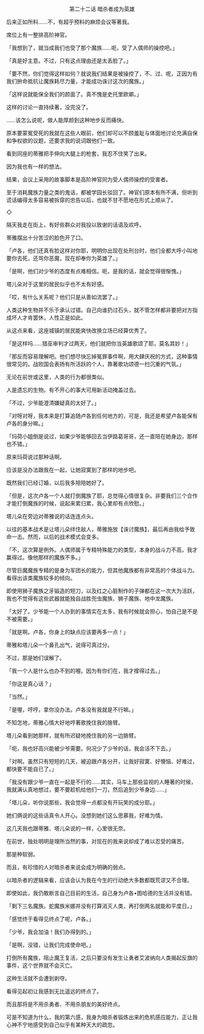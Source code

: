 <p align="center">第二十二话 暗杀者成为英雄</p>

后来正如所料……不，有超乎预料的麻烦会议等著我。

席位上有一整排高阶神官。

「我想到了，就当成我们也受了那个魔族……呃，受了人偶师的操控吧。」

「真是好主意。不过，只有这点理由还是太丢脸了。」

「要不然，你们觉得这样如何？就说我们结果是被操控了，不、过、呢，正因为有我们拚命抵抗让魔族耗尽力量，才能成功诛讨这次的魔族。」

「这样说就能保全我们的颜面了。真不愧是史托里欧卿。」

这样的讨论一直持续著，没完没了。

……该怎么说呢，做人能厚颜到这种地步反而痛快。

原本要蒙冤受死的我就在这些人眼前，他们却可以不顾羞耻与体面地讨论充满自保和争权欲的议题，还要求我的说词跟他们一致。

看到同座的蒂雅把手伸向大腿上的枪套，我忍不住笑了出来。

因为我也有一样的想法。

结果，会议上采用的故事脚本是高阶神官同为受人偶师操控的受害者。

至于消耗魔族力量之类的鬼话，都被学园长驳回了。神官们原本有所不满，但听到谎话编得太多容易被拆穿的忠告以后，也就不甘不愿地在形式上顺从了。

◇

隔天我走在街上，有好些群众对我投以致谢的话语及欢呼。

蒂雅摆出十分苦涩的脸色开了口。

「卢各，他们还真有脸这样对你耶，明明你出现在处刑台时，他们全都大呼小叫地要你去死，还骂你恶魔，现在却奉你为英雄了。」

「是啊，他们对少爷的态度有点难相信。呃，是我的话，就会觉得很惭愧。」

塔儿朵对于这里的居民似乎也不太有好感。

「哎，有什么关系呢？他们只是从善如流罢了。」

人类这种生物并不乐于承认过错。自己向谁扔过石头，就不管怎样都非要把对方指成坏人才肯罢休，人性正是如此。

从这点来看，这座城镇的居民能爽快改换立场已经算优秀了。

「是这样吗……猎巫审判才过两天，他们就把你当英雄歌颂了耶，莫名其妙！」

「那反而容易理解吧。他们想尽快忘掉冤罪事件啊，用大肆庆祝的方式，这种事情很常见的。战败国会表扬有所活跃的个人，靠著歌功颂德一扫沉重的气氛。」

无论在前世或这里，人类的行为都很类似。

人是遗忘的生物。有不开心的事大可用新活动掩盖过去。

「不过，少爷能澄清嫌疑真的太好了。」

「对呀对呀，我本来是打算追随卢各到任何地方的，可是，我还是希望卢各能保有卢各的身分嘛。」

「玛荷小姐倒是说过，如果少爷能够回去当伊路葛哥哥，还一直陪在她身边，那样也不错。」

原来玛荷说过那种话啊。

应该是没办法跟我在一起，让她寂寞到了那样的地步吧。

既然我们已经订婚，以后我多陪陪她好了。

「但是，这次卢各一个人就打倒魔族了耶，总觉得心情很复杂。非要我们三个合作才能打倒魔族的时候，说起来累归累，我心里却有点欣慰。」

塔儿朵在旁边对蒂雅说的话连连点头。

以往的基本战术是让塔儿朵绊住敌人，蒂雅施放【诛讨魔族】，最后再由我给予致命一击。然而，以后的战术模式会变多。

「不，这次算是例外。人偶师属于专精特殊能力的类型，本身的战斗力不高，我才赢得过。像他那样的魔族不多。」

尽管巨魔魔族专精的是身为军团长的能力，但其他魔族都有非常高的个体战斗力。看得出该类魔族较多的倾向。

即使用狮子魔族之牙锻造的短刀，以及红之心脏制作的子弹都在这一次大为活跃，我也不觉得有这些武器就能独自战胜兜虫魔族、狮子魔族、地中龙魔族。

「太好了。少爷能一个人办到的事情实在太多，我有时候就会担心，怕自己是不是不被需要。」

「就是啊。卢各，你身上的缺点应该要再多一点！」

蒂雅和塔儿朵一个鼻孔出气，说得可真过分。

不过，那是她们误解了。

「我一个人是什么也办不到的喔。因为有你们在，我才撑得过去。」

「你这是真心话？」

「当然。」

「是喔，哼哼，拿你没办法。卢各没有我就是不行嘛。」

不知怎地，蒂雅心情大好地哼著歌挽住我的胳臂。

塔儿朵看到她那样，就有所迟疑地挽住我的另一边胳臂。

「呃，我也好高兴能被少爷需要。何况少了少爷的话，我会活不下去。」

「对啊。虽然只有短短的几天，被迫跟卢各分开，让我好寂寞、好懊恼、好难过，都快要不能自已了。」

「我没有跟少爷一直在一起是不行的……其实，马车上那些监视的人睡著的时候，我就满认真地想过，要不要趁机给他们一刀，然后追到少爷身边……」

「塔儿朵，听你说那些，我会觉得一点都没有开玩笑的成分耶。」

她们俩说的这些话真令人开心。没想到她们这么思慕我，好难为情。

这几天我也跟蒂雅、塔儿朵说的一样，心里很无奈。

在前世，独处明明是理所当然的事，对现在的我来说却成了难以忍受的痛苦。

那是种软弱。

而且，有珍惜的人对暗杀者来说会成为明确的弱点。

以暗杀者的逻辑来看，应该会认为我在今生的行动绝大多数都既荒谬又不合理。

即使如此，我仍敢断言自己目前的生活，自己身为卢各•图哈德的生活并没有错。

「剩下三名魔族。蛇魔族米娜并没有打算消灭人类，再打倒两名就能和平度日。」

「感觉终于看得见终点了呢，卢各。」

「少爷，我会加油！我们办得到的。」

「是啊，没错，让我们完成使命吧。」

打倒所有魔族，阻止魔王复活，之后只要没有发生让勇者艾波纳向人类揭起反旗的事件，这个世界就不会灭亡。

这种生活就不会遭到剥夺。

看得见起初让我感到无比遥远的终点了。

而且那将是不用杀勇者、不用杀朋友的美好终点。

可是不知道为什么，我的第六感，我身为暗杀者锻炼出来的危机感应能力，正让我心神不宁地感受到自己似乎有某种天大的疏忽。

